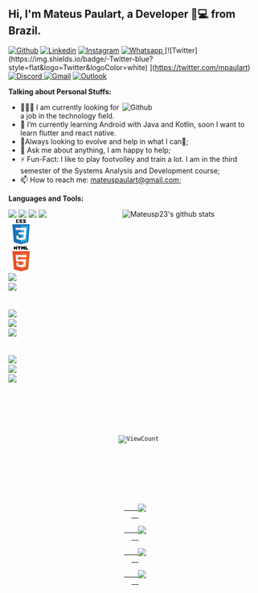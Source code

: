 
## Hi, I'm Mateus Paulart, a Developer 🚀💻 from Brazil.

[![Github](https://img.shields.io/badge/-Github-000?style=flat&logo=Github&logoColor=white)](https://https://github.com/Mateusp23)
[![Linkedin](https://img.shields.io/badge/-LinkedIn-blue?style=flat&logo=Linkedin&logoColor=white)](https://www.linkedin.com/in/mateus-paulart-7903881a2/)
[![Instagram](https://img.shields.io/badge/-Instagram-B13288?style=flat&labelColor=c13584&logo=instagram&logoColor=white)](https://www.instagram.com/mateuspp23/)
[![Whatsapp](https://img.shields.io/badge/-Whatsapp-4ADD5A?style=flat&logo=Whatsapp&logoColor=white)
](https://api.whatsapp.com/send?phone=5551999381964&text=ol%C3%A1!!)[![Twitter](https://img.shields.io/badge/-Twitter-blue?style=flat&logo=Twitter&logoColor=white)
](https://twitter.com/mpaulart)[![Discord](https://img.shields.io/badge/-Discord-6E85D3?style=flat&logo=Discord&logoColor=white)
](https://discord.gg/6VebAKKA)[![Gmail](https://img.shields.io/badge/-Gmail-c14438?style=flat&logo=Gmail&logoColor=white)](mailto:mateuspaulart@gmail.com)
[![Outlook](https://img.shields.io/badge/-Outlook-0078D4?style=flat&logo=Microsoft-Outlook&logoColor=white)](mailto:mateusp23@rede.ulbra.br)


<!-- Talking about you -->
**Talking about Personal Stuffs:**

<!-- Any image aligned to the right. Beware the width -->
<img width="55%" align="right" alt="Github" src="https://raw.githubusercontent.com/onimur/.github/master/.resources/git-header.svg" />

- 👨🏽‍💻 I am currently looking for a job in the technology field.
- 🌱 I’m currently learning Android with Java and Kotlin, soon I want to learn flutter and react native.
- 👯Always looking to evolve and help in what I can🤝;
- 💬 Ask me about anything, I am happy to help;
- ⚡️ Fun-Fact: I like to play footvolley and train a lot. I am in the third semester of the Systems Analysis and Development course;
- 📫 How to reach me: mateuspaulart@gmail.com;

**Languages and Tools:** 

<p>
 <a href="https://github.com/Mateusp23">
    <img width="55%" align="right" alt="Mateusp23's github stats" src="https://github-readme-stats.vercel.app/api?username=Mateusp23&show_icons=true&hide_border=true" />
  </a>
  
  <code><img width="10%" src="https://www.vectorlogo.zone/logos/java/java-ar21.svg"></code>
  <code><img width="10%" src="https://www.vectorlogo.zone/logos/kotlinlang/kotlinlang-ar21.svg"></code>
  <code><img width="10%" src="https://www.vectorlogo.zone/logos/android/android-ar21.svg"></code>
<code><img width="10%"
src="https://www.vectorlogo.zone/logos/php/php-ar21.svg">
   <code><img width="10%"  src="https://raw.githubusercontent.com/devicons/devicon/master/icons/css3/css3-original-wordmark.svg"></code>
   <code><img width="10%"
src="https://raw.githubusercontent.com/devicons/devicon/master/icons/html5/html5-original-wordmark.svg"></code>
  <code><img width="10%" src="https://www.vectorlogo.zone/logos/gradle/gradle-ar21.svg"></code>
  <code><img width="10%" src="https://www.vectorlogo.zone/logos/json/json-ar21.svg"></code>
  <br />
  <code><img width="10%" src="https://www.vectorlogo.zone/logos/mysql/mysql-ar21.svg"></code>
  <code><img width="10%" src="https://www.vectorlogo.zone/logos/postgresql/postgresql-ar21.svg"></code>
  <code><img width="10%" src="https://www.vectorlogo.zone/logos/firebase/firebase-ar21.svg"></code>
  <br />
  <code><img width="10%" src="https://www.vectorlogo.zone/logos/git-scm/git-scm-ar21.svg"></code>
  <code><img width="10%" src="https://www.vectorlogo.zone/logos/javascript/javascript-ar21.svg"></code>
  <code><img width="10%" src="https://www.vectorlogo.zone/logos/gnu_bash/gnu_bash-ar21.svg"></code>
</p>


<p align="center">
  <img alt="ViewCount" src="https://views.whatilearened.today/views/github/Mateusp23/Mateus.svg" />
</p>

<!-- Its main projects -->
<p align="center">
  <a href="https://github.com/onimur/handle-path-oz">
    <img align="center" src="https://github-readme-stats.vercel.app/api/pin/?username=Mateusp23&repo=Android_Apps" />
  </a>
    <a href="https://github.com/Mateusp23/Android_Apps">
    <img align="center" src="https://github-readme-stats.vercel.app/api/pin/?username=Mateusp23&repo=programa-o-web-php" />
  </a>
  <a href="https://github.com/Mateusp23/Android_Apps">
    <img align="center" src="https://github-readme-stats.vercel.app/api/pin/?username=Mateusp23&repo=Portfolio" />
  </a>
   <a href="https://github.com/Mateusp23/Android_Apps">
    <img align="center" src="https://github-readme-stats.vercel.app/api/pin/?username=Mateusp23&repo=Controle-de-Despesas-JS" />
  </a>
</p>
